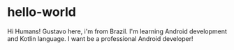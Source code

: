 # hello-world

Hi Humans!
Gustavo here, i'm from Brazil. I'm learning Android development and Kotlin language.
I want be a professional Android developer!
